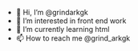 - 👋 Hi, I’m @grindarkgk
- 👀 I’m interested in front end work
- 🌱 I’m currently learning html
- 📫 How to reach me @grind_arkgk

<!---
grindarkgk/grindarkgk is a ✨ special ✨ repository because its `README.md` (this file) appears on your GitHub profile.
You can click the Preview link to take a look at your changes.
--->
